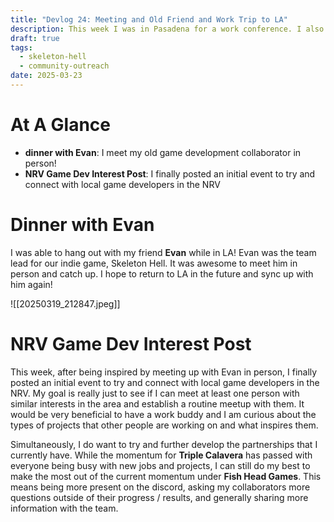 ```yaml
---
title: "Devlog 24: Meeting and Old Friend and Work Trip to LA"
description: This week I was in Pasadena for a work conference. I also met up with an old friend!
draft: true
tags:
  - skeleton-hell
  - community-outreach
date: 2025-03-23
---
```


# At A Glance
- **dinner with Evan**: I meet my old game development collaborator in person!
- **NRV Game Dev Interest Post**: I finally posted an initial event to try and connect with local game developers in the NRV
# Dinner with Evan

I was able to hang out with my friend **Evan** while in LA! Evan was the team lead for our indie game, Skeleton Hell. It was awesome to meet him in person and catch up. I hope to return to LA in the future and sync up with him again!

![[20250319_212847.jpeg]]

# NRV Game Dev Interest Post

This week, after being inspired by meeting up with Evan in person, I finally posted an initial event to try and connect with local game developers in the NRV. My goal is really just to see if I can meet at least one person with similar interests in the area and establish a routine meetup with them. It would be very beneficial to have a work buddy and I am curious about the types of projects that other people are working on and what inspires them.

Simultaneously, I do want to try and further develop the partnerships that I currently have. While the momentum for **Triple Calavera** has passed with everyone being busy with new jobs and projects, I can still do my best to make the most out of the current momentum under **Fish Head Games**. This means being more present on the discord, asking my collaborators more questions outside of their progress / results, and generally sharing more information with the team.